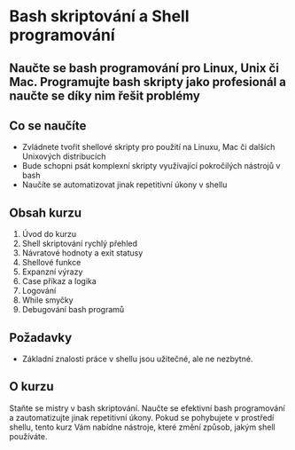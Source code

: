 # Bash skriptování a Shell programování
## Naučte se bash programování pro Linux, Unix či Mac. Programujte bash skripty jako profesionál a naučte se díky nim řešit problémy
## Co se naučíte
* Zvládnete tvořit shellové skripty pro použití na Linuxu, Mac či dalších Unixových distribucích
* Bude schopni psát komplexní skripty využívající pokročilých nástrojů v bash
* Naučíte se automatizovat jinak repetitivní úkony v shellu
## Obsah kurzu
1. Úvod do kurzu
2. Shell skriptování rychlý přehled
3. Návratové hodnoty a exit statusy
4. Shellové funkce
5. Expanzní výrazy
6. Case příkaz a logika
7. Logování
8. While smyčky
9. Debugování bash programů
## Požadavky
* Základní znalosti práce v shellu jsou užitečné, ale ne nezbytné.
## O kurzu
Staňte se mistry v bash skriptování. Naučte se efektivní bash programování a zautomatizujte jinak repetitivní úkony. Pokud se pohybujete v prostředí shellu, tento kurz Vám nabídne nástroje, které změní způsob, jakým shell používáte.
